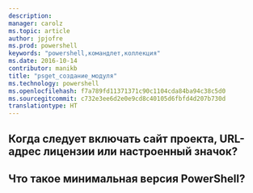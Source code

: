 ```yaml
---
description: 
manager: carolz
ms.topic: article
author: jpjofre
ms.prod: powershell
keywords: "powershell,командлет,коллекция"
ms.date: 2016-10-14
contributor: manikb
title: "psget_создание_модуля"
ms.technology: powershell
ms.openlocfilehash: f7a789fd11371371c90c1104cda84ba94c38c5d0
ms.sourcegitcommit: c732e3ee6d2e0e9cd8c40105d6fbfd4d207b730d
translationtype: HT
---
```

## <a name="when-to-include-a-project-site-license-url-custom-icon"></a>Когда следует включать сайт проекта, URL-адрес лицензии или настроенный значок?


## <a name="what-is-minimum-powershell-version"></a>Что такое минимальная версия PowerShell?


